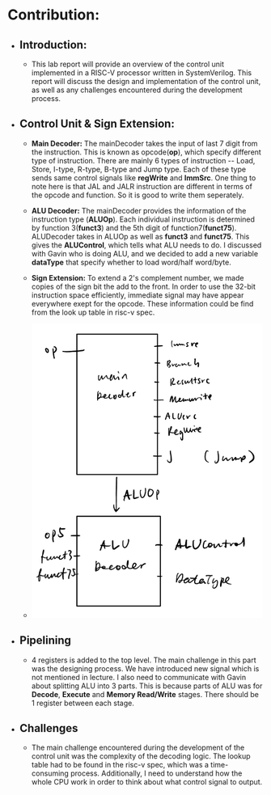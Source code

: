 # Contribution:

- ## Introduction:
    - This lab report will provide an overview of the control unit implemented in a RISC-V processor written in SystemVerilog. This report will discuss the design and implementation of the control unit, as well as any challenges encountered during the development process.

- ## Control Unit & Sign Extension:
    - **Main Decoder:** The mainDecoder takes the input of last 7 digit from the instruction. This is known as opcode(**op**), which specify different type of instruction. There are mainly 6 types of instruction -- Load, Store, I-type, R-type, B-type and Jump type. Each of these type sends same control signals like **regWrite** and **ImmSrc**. One thing to note here is that JAL and JALR instruction are different in terms of the opcode and function. So it is good to write them seperately.


    - **ALU Decoder:** The mainDecoder provides the information of the instruction type (**ALUOp**).  Each individual instruction is determined by function 3(**funct3**) and the 5th digit of function7(**funct75**). ALUDecoder takes in ALUOp as well as **funct3** and **funct75**. This gives the **ALUControl**, which tells what ALU needs to do. I discussed with Gavin who is doing ALU, and we decided to add a new variable **dataType** that specify whether to load word/half word/byte.


    - **Sign Extension:** To extend a 2's complement number, we made copies of the sign bit the add to the front. In order to use the 32-bit instruction space efficiently, immediate signal may have appear everywhere exept for the opcode. These information could be find from the look up table in risc-v spec.

    - ![Alt text](images-logbook/IMG_6F290C27BD9D-1.jpeg?raw=true "Title")

- ## Pipelining
    - 4 registers is added to the top level. The main challenge in this part was the designing process. We have introduced new signal which is not mentioned in lecture. I also need to communicate with Gavin about splitting ALU into 3 parts. This is because parts of ALU was for **Decode**, **Execute** and **Memory Read/Write** stages. There should be 1 register between each stage.

- ## Challenges
    - The main challenge encountered during the development of the control unit was the complexity of the decoding logic. The lookup table had to be found in the risc-v spec, which was a time-consuming process. Additionally, I need to understand how the whole CPU work in order to think about what control signal to output. 

